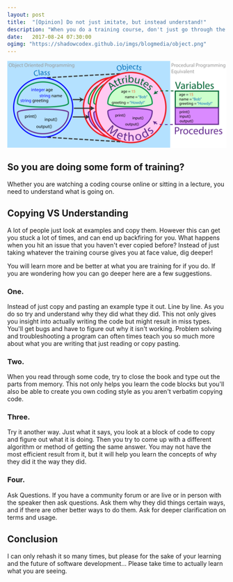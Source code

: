 ```yaml
---
layout: post
title:  "[Opinion] Do not just imitate, but instead understand!"
description: "When you do a training course, don't just go through the motions. Go deeper."
date:   2017-08-24 07:30:00
ogimg: "https://shadowcodex.github.io/imgs/blogmedia/object.png"
---
```

<img class="img-responsive" src="/imgs/blogmedia/object.png">

## So you are doing some form of training?

Whether you are watching a coding course online or sitting in a lecture, 
you need to understand what is going on.

## Copying VS Understanding

A lot of people just look at examples and copy them. However this can get you 
stuck a lot of times, and can end up backfiring for you. What happens when you
hit an issue that you haven't ever copied before? Instead of just taking whatever
the training course gives you at face value, dig deeper!

You will learn more and be better at what you are training for if you do. If you are
wondering how you can go deeper here are a few suggestions.

### One. 

Instead of just copy and pasting an example type it out. Line by line. As you do so
try and understand why they did what they did. This not only gives you insight into
actually writing the code but might result in miss types. You'll get bugs and have
to figure out why it isn't working. Problem solving and troubleshooting a program can
often times teach you so much more about what you are writing that just reading or
copy pasting.

### Two.

When you read through some code, try to close the book and type out the parts from
memory. This not only helps you learn the code blocks but you'll also be able to create
you own coding style as you aren't verbatim copying code.

### Three.

Try it another way. Just what it says, you look at a block of code to copy and figure
out what it is doing. Then you try to come up with a different algorithm or method of
getting the same answer. You may not have the most efficient result from it, but it 
will help you learn the concepts of why they did it the way they did.

### Four.

Ask Questions. If you have a community forum or are live or in person with the speaker
then ask questions. Ask them why they did things certain ways, and if there are other
better ways to do them. Ask for deeper clarification on terms and usage.

## Conclusion

I can only rehash it so many times, but please for the sake of your learning and the 
future of software development... Please take time to actually learn what you are seeing.

